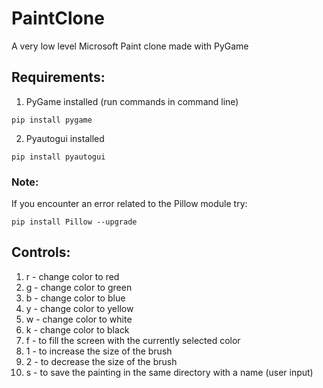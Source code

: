 # PaintClone
A very low level Microsoft Paint clone made with PyGame  

## Requirements: 
1. PyGame installed (run commands in command line) 
```
pip install pygame
```
2. Pyautogui installed
```
pip install pyautogui
```
### Note: 
If you encounter an error related to the Pillow module try:
```
pip install Pillow --upgrade
```

## Controls: 
1. r - change color to red 
2. g - change color to green
3. b - change color to blue
4. y - change color to yellow
5. w - change color to white
6. k - change color to black
7. f - to fill the screen with the currently selected color
8. 1 - to increase the size of the brush 
9. 2 - to decrease the size of the brush
10. s - to save the painting in the same directory with a name (user input)

